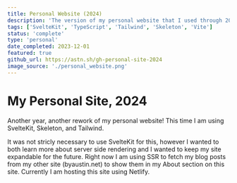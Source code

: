 ```yaml
---
title: Personal Website (2024)
description: 'The version of my personal website that I used through 2024.'
tags: ['SvelteKit', 'TypeScript', 'Tailwind', 'Skeleton', 'Vite']
status: 'complete'
type: 'personal'
date_completed: 2023-12-01
featured: true
github_url: https://astn.sh/gh-personal-site-2024
image_source: './personal_website.png'
---
```


# My Personal Site, 2024

Another year, another rework of my personal website! This time I am using SvelteKit, Skeleton, and Tailwind.

It was not stricly necessary to use SvelteKit for this, however I wanted to both learn more about server side rendering and I wanted to keep my site expandable for the future. Right now I am using SSR to fetch my blog posts from my other site (byaustin.net) to show them in my About section on this site. Currently I am hosting this site using Netlify.
